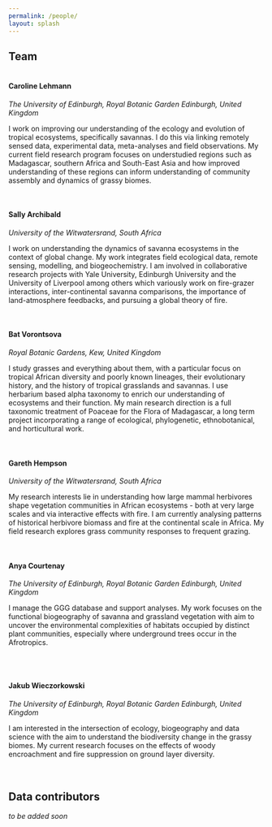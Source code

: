 ```yaml
---
permalink: /people/
layout: splash
---
```


## Team

<figure style="width: 200px" class="align-left">
  <img src="{{ site.url }}{{ site.baseurl }}/images/caroline-lehmann.jpg" alt="">
</figure> 

#### Caroline Lehmann
_The University of Edinburgh, Royal Botanic Garden Edinburgh, United Kingdom_

I work on improving our understanding of the ecology and evolution of tropical ecosystems, specifically savannas. I do this via linking remotely sensed data, experimental data, meta-analyses and field observations. My current field research program focuses on understudied regions such as Madagascar, southern Africa and South-East Asia and how improved understanding of these regions can inform understanding of community assembly and dynamics of grassy biomes.
<br>
<br>
<figure style="width: 200px" class="align-left">
  <img src="{{ site.url }}{{ site.baseurl }}/images/sally-archibald.jpg" alt="">
</figure> 

#### Sally Archibald
_University of the Witwatersrand, South Africa_

I work on understanding the dynamics of savanna ecosystems in the context of global change. My work integrates field ecological data, remote sensing, modelling, and biogeochemistry. I am involved in collaborative research projects with Yale University, Edinburgh University and the University of Liverpool among others which variously work on fire-grazer interactions, inter-continental savanna comparisons, the importance of land-atmosphere feedbacks, and pursuing a global theory of fire.
<br>
<br>
<figure style="width: 200px" class="align-left">
  <img src="{{ site.url }}{{ site.baseurl }}/images/bat_vorontsova.jpg" alt="">
</figure> 

#### Bat Vorontsova
_Royal Botanic Gardens, Kew, United Kingdom_

I study grasses and everything about them, with a particular focus on tropical African diversity and poorly known lineages, their evolutionary history, and the history of tropical grasslands and savannas. I use herbarium based alpha taxonomy to enrich our understanding of ecosystems and their function. My main research direction is a full taxonomic treatment of Poaceae for the Flora of Madagascar, a long term project incorporating a range of ecological, phylogenetic, ethnobotanical, and horticultural work.
<br>
<br>
<figure style="width: 200px" class="align-left">
  <img src="{{ site.url }}{{ site.baseurl }}/images/gareth-hempson.jpg" alt="">
</figure> 

#### Gareth Hempson
_University of the Witwatersrand, South Africa_

My research interests lie in understanding how large mammal herbivores shape vegetation communities in African ecosystems - both at very large scales and via interactive effects with fire. I am currently analysing patterns of historical herbivore biomass and fire at the continental scale in Africa. My field research explores grass community responses to frequent grazing.
<br>
<br>
<figure style="width: 200px" class="align-left">
  <img src="{{ site.url }}{{ site.baseurl }}/images/anya-courtenay.JPG" alt="">
</figure> 

#### Anya Courtenay
_The University of Edinburgh, Royal Botanic Garden Edinburgh, United Kingdom_

I manage the GGG database and support analyses. My work focuses on the functional biogeography of savanna and grassland vegetation with aim to uncover the environmental complexities of habitats occupied by distinct plant communities, especially where underground trees occur in the Afrotropics.
<br>
<br>
<br>
<figure style="width: 200px" class="align-left">
  <img src="{{ site.url }}{{ site.baseurl }}/images/jakub-wieczorkowski.jpg" alt="">
</figure> 

#### Jakub Wieczorkowski
_The University of Edinburgh, Royal Botanic Garden Edinburgh, United Kingdom_

I am interested in the intersection of ecology, biogeography and data science with the aim to understand the biodiversity change in the grassy biomes. My current research focuses on the effects of woody encroachment and fire suppression on ground layer diversity. 
<br>
<br>
<br>

## Data contributors
_to be added soon_

